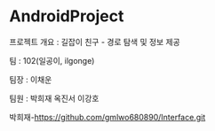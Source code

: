 # AndroidProject

프로젝트 개요 : 길잡이 친구 - 경로 탐색 및 정보 제공

팀 : 102(일공이, ilgonge)

팀장 : 이채운

팀원 : 박희재 옥진서 이강호

박희재-https://github.com/gmlwo680890/Interface.git
